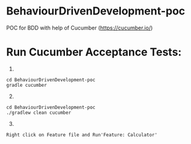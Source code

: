 # BehaviourDrivenDevelopment-poc
POC for BDD with help of Cucumber (https://cucumber.io/)

# Run Cucumber Acceptance Tests:

1. 

```
cd BehaviourDrivenDevelopment-poc
gradle cucumber
```
2.

```
cd BehaviourDrivenDevelopment-poc
./gradlew clean cucumber  
```
3. 
```
Right click on Feature file and Run'Feature: Calculator'
```

